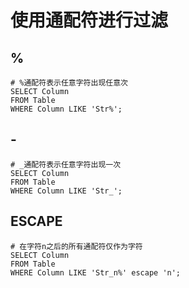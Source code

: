 # 使用通配符进行过滤

## %

``` Mysql
# %通配符表示任意字符出现任意次
SELECT Column
FROM Table
WHERE Column LIKE 'Str%';
```

## -

``` Mysql
# _通配符表示任意字符出现一次
SELECT Column
FROM Table
WHERE Column LIKE 'Str_';
```

## ESCAPE

``` Mysql
# 在字符n之后的所有通配符仅作为字符
SELECT Column
FROM Table
WHERE Column LIKE 'Str_n%' escape 'n';
```
